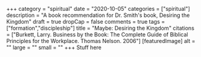 +++
category = "spiritual"
date = "2020-10-05"
categories = ["spiritual"]
description = "A book recommendation for Dr. Smith's book, Desiring the Kingdom"
draft = true
dropCap = false
comments = true
tags = ["formation","discipleship"]
title = "Maybe: Desiring the Kingdom"
citations = ["Burkett, Larry. Business by the Book: The Complete Guide of Biblical Principles for the Workplace. Thomas Nelson. 2006"]
[featuredImage]
  alt = ""
  large = ""
  small = ""
+++
Stuff here
